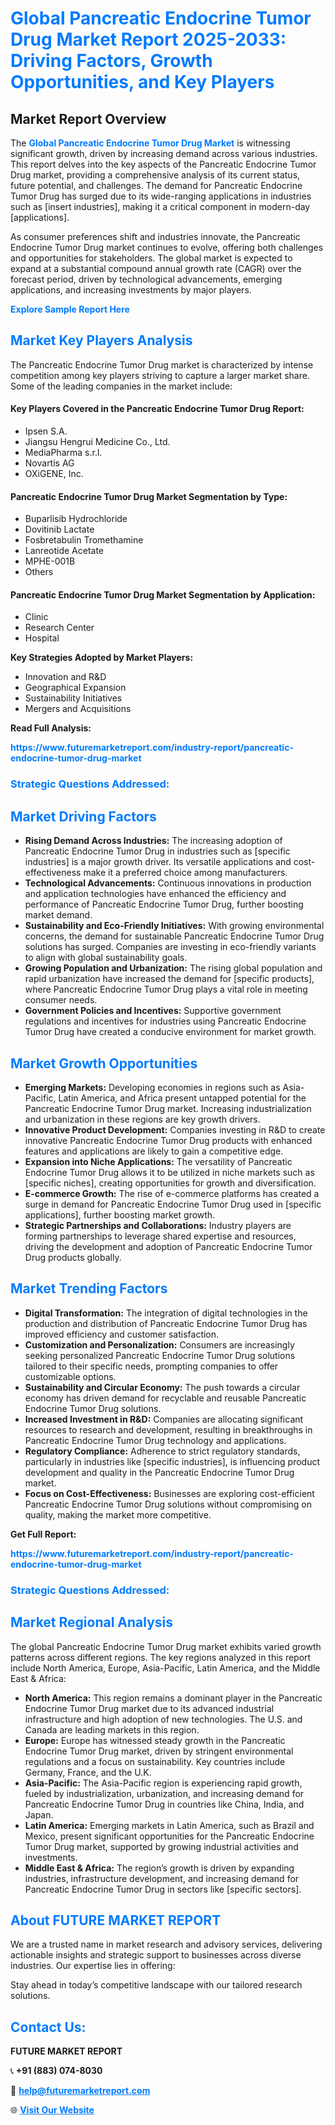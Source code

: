 <h1 style="color: #007BFF;">Global Pancreatic Endocrine Tumor Drug Market Report 2025-2033: Driving Factors, Growth Opportunities, and Key Players</h1>

<section id="overview">
<h2>Market Report Overview</h2>
<p>The <a href="https://www.futuremarketreport.com/industry-report/pancreatic-endocrine-tumor-drug-market" style="color: #007BFF; text-decoration: none;"><strong>Global Pancreatic Endocrine Tumor Drug Market</strong></a> is witnessing significant growth, driven by increasing demand across various industries. This report delves into the key aspects of the Pancreatic Endocrine Tumor Drug market, providing a comprehensive analysis of its current status, future potential, and challenges. The demand for Pancreatic Endocrine Tumor Drug has surged due to its wide-ranging applications in industries such as [insert industries], making it a critical component in modern-day [applications].</p>
<p>As consumer preferences shift and industries innovate, the Pancreatic Endocrine Tumor Drug market continues to evolve, offering both challenges and opportunities for stakeholders. The global market is expected to expand at a substantial compound annual growth rate (CAGR) over the forecast period, driven by technological advancements, emerging applications, and increasing investments by major players.</p>
</section>

<section id="overview">
<p><a href="https://www.futuremarketreport.com/request-sample/reportId=85062" style="color: #007BFF; text-decoration: none;"><strong>Explore Sample Report Here</strong></a></p>
</section>

<section id="key-players">
<h2 style="color: #007BFF;">Market Key Players Analysis</h2>
<p>The Pancreatic Endocrine Tumor Drug market is characterized by intense competition among key players striving to capture a larger market share. Some of the leading companies in the market include:</p>
<h4>Key Players Covered in the Pancreatic Endocrine Tumor Drug Report:</h4>
<ul><li>Ipsen S.A.</li><li>Jiangsu Hengrui Medicine Co., Ltd.</li><li>MediaPharma s.r.l.</li><li>Novartis AG</li><li>OXiGENE, Inc.</li></ul>
<h4>Pancreatic Endocrine Tumor Drug Market Segmentation by Type:</h4>
<ul><li>Buparlisib Hydrochloride</li><li>Dovitinib Lactate</li><li>Fosbretabulin Tromethamine</li><li>Lanreotide Acetate</li><li>MPHE-001B</li><li>Others</li></ul>

<h4>Pancreatic Endocrine Tumor Drug Market Segmentation by Application:</h4>
<ul><li>Clinic</li><li>Research Center</li><li>Hospital</li></ul>
<p><strong>Key Strategies Adopted by Market Players:</strong></p>
<ul>
<li>Innovation and R&D</li>
<li>Geographical Expansion</li>
<li>Sustainability Initiatives</li>
<li>Mergers and Acquisitions</li>
</ul>
</section>

<section>
<p><strong>Read Full Analysis: </strong></p><a href="https://www.futuremarketreport.com/industry-report/pancreatic-endocrine-tumor-drug-market" style="color: #007BFF; text-decoration: none;"><strong>https://www.futuremarketreport.com/industry-report/pancreatic-endocrine-tumor-drug-market</strong></a>
<h3 style="color: #007BFF;">Strategic Questions Addressed:</h3>
</section>

<section id="driving-factors">
<h2 style="color: #007BFF;">Market Driving Factors</h2>
<ul>
<li><strong>Rising Demand Across Industries:</strong> The increasing adoption of Pancreatic Endocrine Tumor Drug in industries such as [specific industries] is a major growth driver. Its versatile applications and cost-effectiveness make it a preferred choice among manufacturers.</li>
<li><strong>Technological Advancements:</strong> Continuous innovations in production and application technologies have enhanced the efficiency and performance of Pancreatic Endocrine Tumor Drug, further boosting market demand.</li>
<li><strong>Sustainability and Eco-Friendly Initiatives:</strong> With growing environmental concerns, the demand for sustainable Pancreatic Endocrine Tumor Drug solutions has surged. Companies are investing in eco-friendly variants to align with global sustainability goals.</li>
<li><strong>Growing Population and Urbanization:</strong> The rising global population and rapid urbanization have increased the demand for [specific products], where Pancreatic Endocrine Tumor Drug plays a vital role in meeting consumer needs.</li>
<li><strong>Government Policies and Incentives:</strong> Supportive government regulations and incentives for industries using Pancreatic Endocrine Tumor Drug have created a conducive environment for market growth.</li>
</ul>
</section>

<section id="growth-opportunities">
<h2 style="color: #007BFF;">Market Growth Opportunities</h2>
<ul>
<li><strong>Emerging Markets:</strong> Developing economies in regions such as Asia-Pacific, Latin America, and Africa present untapped potential for the Pancreatic Endocrine Tumor Drug market. Increasing industrialization and urbanization in these regions are key growth drivers.</li>
<li><strong>Innovative Product Development:</strong> Companies investing in R&D to create innovative Pancreatic Endocrine Tumor Drug products with enhanced features and applications are likely to gain a competitive edge.</li>
<li><strong>Expansion into Niche Applications:</strong> The versatility of Pancreatic Endocrine Tumor Drug allows it to be utilized in niche markets such as [specific niches], creating opportunities for growth and diversification.</li>
<li><strong>E-commerce Growth:</strong> The rise of e-commerce platforms has created a surge in demand for Pancreatic Endocrine Tumor Drug used in [specific applications], further boosting market growth.</li>
<li><strong>Strategic Partnerships and Collaborations:</strong> Industry players are forming partnerships to leverage shared expertise and resources, driving the development and adoption of Pancreatic Endocrine Tumor Drug products globally.</li>
</ul>
</section>

<section id="trending-factors">
<h2 style="color: #007BFF;">Market Trending Factors</h2>
<ul>
<li><strong>Digital Transformation:</strong> The integration of digital technologies in the production and distribution of Pancreatic Endocrine Tumor Drug has improved efficiency and customer satisfaction.</li>
<li><strong>Customization and Personalization:</strong> Consumers are increasingly seeking personalized Pancreatic Endocrine Tumor Drug solutions tailored to their specific needs, prompting companies to offer customizable options.</li>
<li><strong>Sustainability and Circular Economy:</strong> The push towards a circular economy has driven demand for recyclable and reusable Pancreatic Endocrine Tumor Drug solutions.</li>
<li><strong>Increased Investment in R&D:</strong> Companies are allocating significant resources to research and development, resulting in breakthroughs in Pancreatic Endocrine Tumor Drug technology and applications.</li>
<li><strong>Regulatory Compliance:</strong> Adherence to strict regulatory standards, particularly in industries like [specific industries], is influencing product development and quality in the Pancreatic Endocrine Tumor Drug market.</li>
<li><strong>Focus on Cost-Effectiveness:</strong> Businesses are exploring cost-efficient Pancreatic Endocrine Tumor Drug solutions without compromising on quality, making the market more competitive.</li>
</ul>
</section>

<section>
<p><strong>Get Full Report: </strong></p><a href="https://www.futuremarketreport.com/industry-report/pancreatic-endocrine-tumor-drug-market" style="color: #007BFF; text-decoration: none;"><strong>https://www.futuremarketreport.com/industry-report/pancreatic-endocrine-tumor-drug-market</strong></a>
<h3 style="color: #007BFF;">Strategic Questions Addressed:</h3>
</section>


<section id="regional-analysis">
<h2 style="color: #007BFF;">Market Regional Analysis</h2>
<p>The global Pancreatic Endocrine Tumor Drug market exhibits varied growth patterns across different regions. The key regions analyzed in this report include North America, Europe, Asia-Pacific, Latin America, and the Middle East & Africa:</p>
<ul>
<li><strong>North America:</strong> This region remains a dominant player in the Pancreatic Endocrine Tumor Drug market due to its advanced industrial infrastructure and high adoption of new technologies. The U.S. and Canada are leading markets in this region.</li>
<li><strong>Europe:</strong> Europe has witnessed steady growth in the Pancreatic Endocrine Tumor Drug market, driven by stringent environmental regulations and a focus on sustainability. Key countries include Germany, France, and the U.K.</li>
<li><strong>Asia-Pacific:</strong> The Asia-Pacific region is experiencing rapid growth, fueled by industrialization, urbanization, and increasing demand for Pancreatic Endocrine Tumor Drug in countries like China, India, and Japan.</li>
<li><strong>Latin America:</strong> Emerging markets in Latin America, such as Brazil and Mexico, present significant opportunities for the Pancreatic Endocrine Tumor Drug market, supported by growing industrial activities and investments.</li>
<li><strong>Middle East & Africa:</strong> The region’s growth is driven by expanding industries, infrastructure development, and increasing demand for Pancreatic Endocrine Tumor Drug in sectors like [specific sectors].</li>
</ul>
</section>

<footer>
<h2 style="color: #007BFF;">About FUTURE MARKET REPORT</h2>
<p>We are a trusted name in market research and advisory services, delivering actionable insights and strategic support to businesses across diverse industries. Our expertise lies in offering:</p>

<p>Stay ahead in today’s competitive landscape with our tailored research solutions.</p>

<h2 style="color: #007BFF;">Contact Us:</h2>
<p><strong>FUTURE MARKET REPORT</strong></p>
<p>📞 <strong>+91 (883) 074-8030</strong></p>
<p>📧 <strong><a href="mailto:help@futuremarketreport.com" style="color: #007BFF;">help@futuremarketreport.com</a></strong></p>
<p>🌐 <strong><a href="https://www.futuremarketreport.com/" style="color: #007BFF;">Visit Our Website</a></strong></p>
</footer>